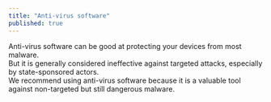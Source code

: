 ```yaml
---
title: "Anti-virus software"
published: true
---
```

Anti-virus software can be good at protecting your devices from most malware.
<br>
But it is generally considered ineffective against targeted attacks, especially by state-sponsored actors.
<br>
We recommend using anti-virus software because it is a valuable tool against non-targeted but still dangerous malware.
